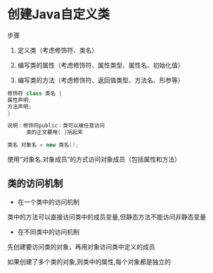 # 创建Java自定义类

步骤

1. 定义类（考虑修饰符、类名）

2. 编写类的属性（考虑修饰符、属性类型、属性名、初始化值）

3. 编写类的方法（考虑修饰符、返回值类型、方法名、形参等）

```java
修饰符 class 类名 {
属性声明;
方法声明;
}

说明：修饰符public：类可以被任意访问
      类的正文要用{ }括起来
```

```java
类名 对象名 = new 类名();
```

使用“对象名.对象成员”的方式访问对象成员（包括属性和方法）

## 类的访问机制

- 在一个类中的访问机制

类中的方法可以直接访问类中的成员变量,但静态方法不能访问非静态变量

- 在不同类中的访问机制

先创建要访问类的对象，再用对象访问类中定义的成员

如果创建了多个类的对象,则类中的属性,每个对象都是独立的
